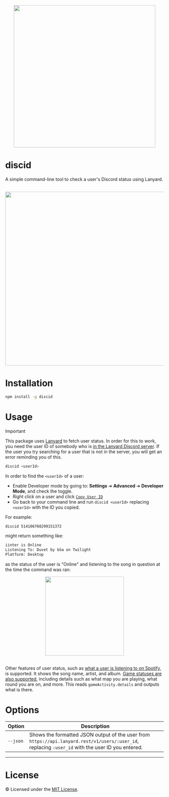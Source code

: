<div align="center">
<img src="https://github.com/inttter/inttter/assets/73017070/ca176360-4ceb-4a68-b55a-acf9473efe96" width="450">
</div>

# discid

A simple command-line tool to check a user's Discord status using Lanyard.

<br>

<div align="center">
<img src="https://github.com/inttter/discid/assets/73017070/cad349eb-4eaf-4ba3-a013-3086415afaaa" width="550">
</div>

# Installation

```bash
npm install -g discid
```

# Usage

> [!IMPORTANT]
> This package uses [Lanyard](https://github.com/Phineas/lanyard) to fetch user status. In order for this to work, you need the user ID of somebody who is [in the Lanyard Discord server](https://discord.com/invite/lanyard). If the user you try searching for a user that is not in the server, you will get an error reminding you of this.

```bash
discid <userId>
```

In order to find the ```<userId>``` of a user:

* Enable Developer mode by going to: **Settings** ➔ **Advanced** ➔ **Developer Mode**, and check the toggle.
* Right click on a user and click [```Copy User ID```](https://github.com/inttter/inttter/assets/73017070/0ffacc8d-06c9-4521-97eb-62295aa67b73)
* Go back to your command line and run ```discid <userId>``` replacing ```<userId>``` with the ID you copied.

For example:

```bash
discid 514106760299151372
```

might return something like:

```bash
iinter is Online
Listening To: Duvet by bôa on Twilight
Platform: Desktop
```

as the status of the user is "Online" and listening to the song in question at the time the command was ran:

<div align="center">
<img src="https://github.com/inttter/discid/assets/73017070/fc9dcd40-b2e0-4da6-97e8-2a518336b988" width="250">
</div>

<br>

Other features of user status, such as [what a user is listening to on Spotify](https://github.com/inttter/inttter/assets/73017070/772bdd2a-e95d-4193-947d-8ddd3c709bb8), is supported. It shows the song name, artist, and album. [Game statuses are also supported](https://github.com/inttter/inttter/assets/73017070/3b9e937e-b768-4724-bc03-c665395d3954), including details such as what map you are playing, what round you are on, and more. This reads ```gameActivity.details``` and outputs what is there.

# Options

| Option  | Description |
| ----------- | ----------- |
| ```--json``` | Shows the formatted JSON output of the user from ```https://api.lanyard.rest/v1/users/:user_id```, replacing ```:user_id``` with the user ID you entered. |

---

# License

©️ Licensed under the [MIT License](https://github.com/inttter/discid/blob/master/LICENSE).